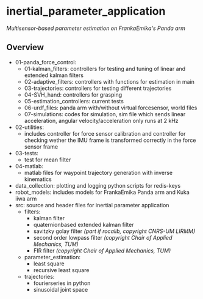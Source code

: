 # inertial_parameter_application
*Multisensor-based parameter estimation on FrankaEmika's Panda arm*
## Overview

* 01-panda_force_control:
  * 01-kalman_filters: controllers for testing and tuning of linear and extended kalman filters
  * 02-adaptive_filters: controllers with functions for estimation in main
  * 03-trajectories: controllers for testing different trajectories
  * 04-SVH_hand: controllers for grasping
  * 05-estimation_controllers: current tests
  * 06-urdf_files: panda arm with/without virtual forcesensor, world files
  * 07-simulations: codes for simulation, sim file which sends linear acceleration, angular velocity/acceleration only runs at 2 kHz
* 02-utilities: 
  * includes controller for force sensor calibration and controller for checking wether the IMU frame is transformed correctly in the force sensor frame
* 03-tests:
  * test for mean filter
* 04-matlab:
  * matlab files for waypoint trajectory generation with inverse kinematics
* data_collection: plotting and logging python scripts for redis-keys
* robot_models: includes models for FrankaEmika Panda arm and Kuka iiwa arm
* src: source and header files for inertial parameter application
   * filters: 
     * kalman filter
     * quaternionbased extended kalman filter
     * savitzky golay filter *(part if rocalib, copyright CNRS-UM LIRMM)*
     * second order lowpass filter *(copyright Chair of Applied Mechanics, TUM)*
     * FIR filter *(copyright Chair of Applied Mechanics, TUM)*
  * parameter_estimation: 
    * least square 
    * recursive least square
  * trajectories:
    * fourierseries in python
    * sinusoidal joint space


